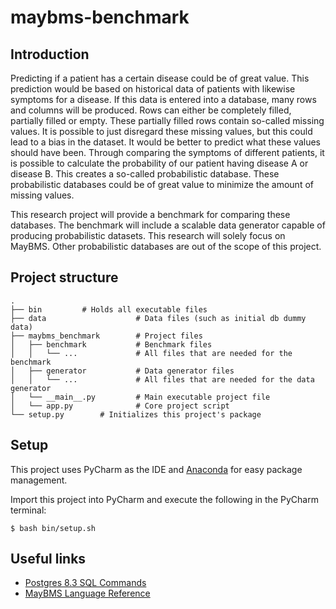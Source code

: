 # maybms-benchmark

## Introduction
Predicting if a patient has a certain disease could be of great value. This prediction would be based on historical data of patients with likewise symptoms for a disease. If this data is entered into a database, many rows and columns will be produced. Rows can either be completely filled, partially filled or empty. These partially filled rows contain so-called missing values. It is possible to just disregard these missing values, but this could lead to a bias in the dataset. It would be better to predict what these values should have been. Through comparing the symptoms of different patients, it is possible to calculate the probability of our patient having disease A or disease B. This creates a so-called probabilistic database. These probabilistic databases could be of great value to minimize the amount of missing values. 

This research project will provide a benchmark for comparing these databases. The benchmark will include a scalable data generator capable of producing probabilistic datasets. This research will solely focus on MayBMS. Other probabilistic databases are out of the scope of this project.

## Project structure
    .
    ├── bin			# Holds all executable files
    ├── data                    # Data files (such as initial db dummy data)
    ├── maybms_benchmark        # Project files
    │   ├── benchmark           # Benchmark files
    │   │   └── ...             # All files that are needed for the benchmark
    │   ├── generator           # Data generator files
    │   │   └── ...             # All files that are needed for the data generator
    │   └── __main__.py         # Main executable project file
    │   └── app.py              # Core project script
    └── setup.py		# Initializes this project's package
	
## Setup

This project uses PyCharm as the IDE and [Anaconda](https://www.anaconda.com/) for easy package management.

Import this project into PyCharm and execute the following in the PyCharm terminal:

```
$ bash bin/setup.sh
```

## Useful links

- [Postgres 8.3 SQL Commands](https://www.postgresql.org/docs/8.3/sql-commands.html)
- [MayBMS Language Reference](http://maybms.sourceforge.net/manual/index.html#x1-450006.2)

